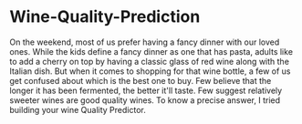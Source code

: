 # Wine-Quality-Prediction
On the weekend, most of us prefer having a fancy dinner with our loved ones. While the kids define a fancy dinner as one that has pasta, adults like to add a cherry on top by having a classic glass of red wine along with the Italian dish. But when it comes to shopping for that wine bottle, a few of us get confused about which is the best one to buy. Few believe that the longer it has been fermented, the better it'll taste. Few suggest relatively sweeter wines are good quality wines. To know a precise answer, I tried building your wine Quality Predictor.
